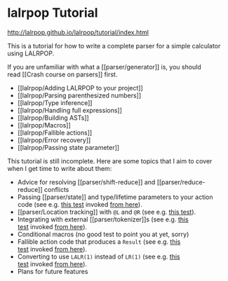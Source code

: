 # lalrpop Tutorial

http://lalrpop.github.io/lalrpop/tutorial/index.html

This is a tutorial for how to write a complete parser for a simple calculator using LALRPOP.

If you are unfamiliar with what a [[parser/generator]] is, you should read [[Crash course on parsers]] first.

- [[lalrpop/Adding LALRPOP to your project]]
- [[lalrpop/Parsing parenthesized numbers]]
- [[lalrpop/Type inference]]
- [[lalrpop/Handling full expressions]]
- [[lalrpop/Building ASTs]]
- [[lalrpop/Macros]]
- [[lalrpop/Fallible actions]]
- [[lalrpop/Error recovery]]
- [[lalrpop/Passing state parameter]]

This tutorial is still incomplete. Here are some topics that I aim to cover when I get time to write about them:

-   Advice for resolving [[parser/shift-reduce]] and [[parser/reduce-reduce]] conflicts
-   Passing [[parser/state]] and type/lifetime parameters to your action code (see e.g. [this test](https://github.com/lalrpop/lalrpop/blob/master/lalrpop-test/src/expr_arena.lalrpop) invoked [from here](https://github.com/lalrpop/lalrpop/blob/master/lalrpop-test/src/lib.rs)).
-   [[parser/Location tracking]] with `@L` and `@R` (see e.g. [this test](https://github.com/lalrpop/lalrpop/blob/master/lalrpop-test/src/intern_tok.lalrpop)).
-   Integrating with external [[parser/tokenizer]]s (see e.g. [this test](https://github.com/lalrpop/lalrpop/blob/master/lalrpop-test/src/expr.lalrpop) invoked [from here](https://github.com/lalrpop/lalrpop/blob/master/lalrpop-test/src/lib.rs)).
-   Conditional macros (no good test to point you at yet, sorry)
-   Fallible action code that produces a `Result` (see e.g. [this test](https://github.com/lalrpop/lalrpop/blob/master/lalrpop-test/src/error.lalrpop) invoked [from here](https://github.com/lalrpop/lalrpop/blob/master/lalrpop-test/src/lib.rs)).
-   Converting to use `LALR(1)` instead of `LR(1)` (see e.g. [this test](https://github.com/lalrpop/lalrpop/blob/master/lalrpop-test/src/expr_lalr.lalrpop) invoked [from here](https://github.com/lalrpop/lalrpop/blob/master/lalrpop-test/src/lib.rs)).
-   Plans for future features

